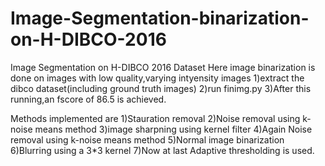 # Image-Segmentation-binarization-on-H-DIBCO-2016

Image Segmentation on H-DIBCO 2016 Dataset
Here image binarization is done on images with low quality,varying intyensity images
1)extract the dibco dataset(including ground truth images)
2)run finimg.py
3)After this running,an fscore of 86.5 is achieved.

Methods implemented are
1)Stauration removal
2)Noise removal using k-noise means method
3)image sharpning using kernel filter
4)Again Noise removal using k-noise means method
5)Normal image binarization
6)Blurring using a 3*3 kernel
7)Now at last Adaptive thresholding is used.
